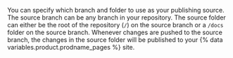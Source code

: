 You can specify which branch and folder to use as your publishing source. The source branch can be any branch in your repository. The source folder can either be the root of the repository (`/`) on the source branch or a `/docs` folder on the source branch. Whenever changes are pushed to the source branch, the changes in the source folder will be published to your {% data variables.product.prodname_pages %} site.
